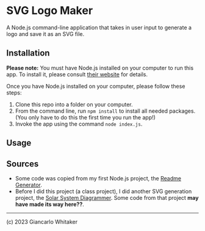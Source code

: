 # SVG Logo Maker

A Node.js command-line application that takes in user input to generate a logo and save it as an SVG file.

## Installation

**Please note:** You must have Node.js installed on your computer to run this app.  To install it, please consult [their website](https://nodejs.org/en/download) for details.

Once you have Node.js installed on your computer, please follow these steps:

1. Clone this repo into a folder on your computer.
2. From the command line, run ``npm install`` to install all needed packages.  (You only have to do this the first time you run the app!)
3. Invoke the app using the command ``node index.js``.

## Usage

## Sources

* Some code was copied from my first Node.js project, the [Readme Generator](https://github.com/giancarlow333/readme-generator).
* Before I did this project (a class project), I did another SVG generation project, the [Solar System Diagrammer](https://github.com/giancarlow333/solar-system-diagrammer).  Some code from that project **may have made its way here??**.

---

(c) 2023 Giancarlo Whitaker